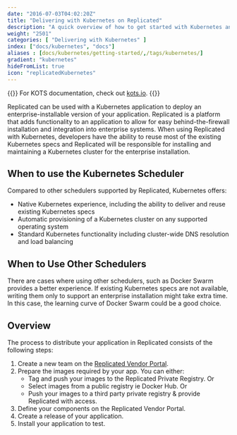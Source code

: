 ```yaml
---
date: "2016-07-03T04:02:20Z"
title: "Delivering with Kubernetes on Replicated"
description: "A quick overview of how to get started with Kubernetes and Replicated."
weight: "2501"
categories: [ "Delivering with Kubernetes" ]
index: ["docs/kubernetes", "docs"]
aliases : [docs/kubernetes/getting-started/,/tags/kubernetes/]
gradient: "kubernetes"
hideFromList: true
icon: "replicatedKubernetes"
---
```


{{<kotsdocs>}}
For KOTS documentation, check out [kots.io](https://kots.io/vendor).
{{</kotsdocs>}}

Replicated can be used with a Kubernetes application to deploy an enterprise-installable version of your application. Replicated is a platform that adds functionality to an application to allow for easy behind-the-firewall installation and integration into enterprise systems. When using Replicated with Kubernetes, developers have the ability to reuse most of the existing Kubernetes specs and Replicated will be responsible for installing and maintaining a Kubernetes cluster for the enterprise installation.

## When to use the Kubernetes Scheduler

Compared to other schedulers supported by Replicated, Kubernetes offers:

* Native Kubernetes experience, including the ability to deliver and reuse existing Kubernetes specs
* Automatic provisioning of a Kubernetes cluster on any supported operating system
* Standard Kubernetes functionality including cluster-wide DNS resolution and load balancing

## When to Use Other Schedulers

There are cases where using other schedulers, such as Docker Swarm provides a better experience.
If existing Kubernetes specs are not available, writing them only to support an enterprise installation might take extra time. In this case, the learning curve of Docker Swarm could be a good choice.

## Overview
The process to distribute your application in Replicated consists of the following steps:

1. Create a new team on the [Replicated Vendor Portal](https://vendor.replicated.com/signup).
1. Prepare the images required by your app. You can either:
    - Tag and push your images to the Replicated Private Registry. Or
    - Select images from a public registry ie Docker Hub. Or
    - Push your images to a third party private registry & provide Replicated with access.
1. Define your components on the Replicated Vendor Portal.
1. Create a release of your application.
1. Install your application to test.
